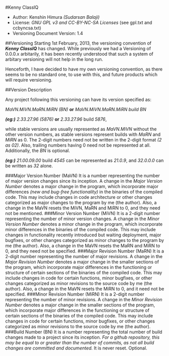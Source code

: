 #Kenny ClassIQ
* Author: Kenshin Himura *(Sudarsan Balaji)*
* License: *GNU GPL v3 and CC-BY-NC-SA Licenses* (see gpl.txt and ccbyncsa.txt)
* Versioning Document Version: 1.4

##Versioning
Starting 1st February, 2013, the versioning convention of __*Kenny ClassIQ*__ has changed. While previously we had a Versioning of 0.0.0.x arbitarily, it has been recently understood that such a system of arbitary versioning will not help in the long run.

Henceforth, I have decided to have my own versioning convention, as there seems to be no standard one, to use with this, and future products which will require versioning.

##Version Description

Any project following this versioning can have its version specified as:

*MaVN.MiVN.MaRN.MiRN (BN)* **or** *MaVN.MiVN.MaRN.MiRN build BN*

***(eg:)*** *2.33.27.96 (5876)* **or** *2.33.27.96* build *5876*,

while stable versions are usually represented as *MaVN.MiVN* without the other version numbers, as stable versions represent builds with *MaRN* and *MiRN* as 0. The 2-digit numbers need not be written in the 2-digit format *(2 as 02)*. Also, trailing numbers having 0 need not be represented at all. Additionally, the *BN* is optional.

***(eg:)*** *21.00.09.00* build *4545* can be represented as *21.0.9*, and *32.0.0.0* can be written as *32* alone.

###Major Version Number (MaVN)
It is a number representing the number of major version changes since its inception. A change in the *Major Version Number* denotes a major change in the program, which incorporate major differences *(new and bug-free functionality)* in the binaries of the compiled code. This may include changes in code architecture or other changes categorized as major changes to the program by me (the author). Also, a change in the MaVN resets the MiVN, MaRN and MiRN to 0, and they need not be mentioned.
###Minor Version Number (MiVN)
It is a 2-digit number representing the number of minor version changes. A change in the *Minor Version Number* denotes a minor change in the program, which incorporate minor differences in the binaries of the compiled code. This may include changes in functionality recently introduced but waiting deployment, major bugfixes, or other changes categorized as minor changes to the program by me (the author). Also, a change in the MaVN resets the MaRN and MiRN to 0, and they need not be specified.
###Major Revision Number (MaRN)
It is a 2-digit number representing the number of major revisions. A change in the *Major Revision Number* denotes a major change in the smaller sections of the program, which incorporate major differences in the functioning or structure of certain sections of the binaries of the compiled code. This may include changes in code for certain functions, minor bugfixes, or other changes categorized as minor revisions to the source code by me (the author). Also, a change in the MaVN resets the MiRN to 0, and it need not be specified.
###Minor Revision Number (MiRN)
It is a 2-digit number representing the number of minor revisions. A change in the *Minor Revision Number* denotes a major change in the smaller sections of the program, which incorporate major differences in the functioning or structure of certain sections of the binaries of the compiled code. This may include changes in code for certain functions, minor bugfixes, or other changes categorized as minor revisions to the source code by me (the author).
###Build Number (BN)
It is a number representing the total number of build changes made to a project since its inception. *For a github repository, this may be equal to or greater than the number of commits, as not all build changes are committed and documented.* It is never reset. Optional.
